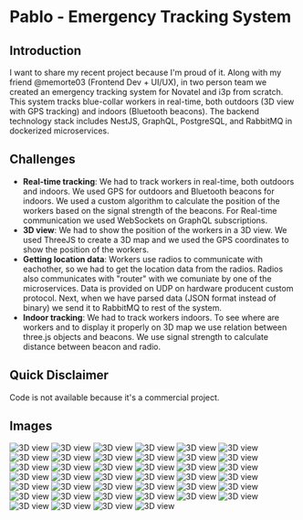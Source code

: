 # Pablo - Emergency Tracking System

## Introduction

I want to share my recent project because I'm proud of it. Along with my friend @memorte03 (Frontend Dev + UI/UX), in two person team we created an emergency tracking system for Novatel and i3p from scratch. This system tracks blue-collar workers in real-time, both outdoors (3D view with GPS tracking) and indoors (Bluetooth beacons). The backend technology stack includes NestJS, GraphQL, PostgreSQL, and RabbitMQ in dockerized microservices.

## Challenges

- **Real-time tracking**: We had to track workers in real-time, both outdoors and indoors. We used GPS for outdoors and Bluetooth beacons for indoors. We used a custom algorithm to calculate the position of the workers based on the signal strength of the beacons. For Real-time communication we used WebSockets on GraphQL subscriptions.
- **3D view**: We had to show the position of the workers in a 3D view. We used ThreeJS to create a 3D map and we used the GPS coordinates to show the position of the workers.
- **Getting location data**: Workers use radios to communicate with eachother, so we had to get the location data from the radios. Radios also communicates with "router" with we comuniate by one of the microservices. Data is provided on UDP on hardware producent custom protocol. Next, when we have parsed data (JSON format instead of binary) we send it to RabbitMQ to rest of the system.
- **Indoor tracking**: We had to track workers indoors. To see where are workers and to display it properly on 3D map we use relation between three.js objects and beacons. We use signal strength to calculate distance between beacon and radio. 

## Quick Disclaimer

Code is not available because it's a commercial project.

<!-- 

-rw-r--r--@  1 szymon  staff   1.2M Oct 16 23:45 pablo-alarm-1.png
-rw-r--r--@  1 szymon  staff   985K Oct 16 23:45 pablo-alarm-2.png
-rw-r--r--@  1 szymon  staff   485K Oct 16 23:45 pablo-alarm-3.png
-rw-r--r--@  1 szymon  staff   519K Oct 16 23:45 pablo-alarm-4.png
-rw-r--r--@  1 szymon  staff   505K Oct 16 23:45 pablo-alarm-5.png
-rw-r--r--@  1 szymon  staff   830K Oct 16 23:45 pablo-alarm-6.png
-rw-r--r--@  1 szymon  staff   622K Oct 16 23:45 pablo-alarm-7.png
-rw-r--r--@  1 szymon  staff   596K Oct 16 23:45 pablo-alarm-8.png
-rw-r--r--@  1 szymon  staff   592K Oct 16 23:45 pablo-alarm-9.png
-rw-r--r--@  1 szymon  staff   527K Oct 16 23:45 pablo-beacon-osoba-1.png
-rw-r--r--@  1 szymon  staff   254K Oct 16 23:45 pablo-dodano-groupe.png
-rw-r--r--@  1 szymon  staff   466K Oct 16 23:45 pablo-dodawanie-beacona.png
-rw-r--r--@  1 szymon  staff   295K Oct 16 23:45 pablo-dodawanie-groupy-bez-danych.png
-rw-r--r--@  1 szymon  staff   281K Oct 16 23:45 pablo-dodawanie-groupy-z-danymi.png
-rw-r--r--@  1 szymon  staff   341K Oct 16 23:45 pablo-dodawanie-radio-wybor-groupy.png
-rw-r--r--@  1 szymon  staff   303K Oct 16 23:45 pablo-dodawanie-radiotelefonu.png
-rw-r--r--@  1 szymon  staff   285K Oct 16 23:45 pablo-dodawnie-groupy-2.png
-rw-r--r--@  1 szymon  staff   260K Oct 16 23:45 pablo-groupy.png
-rw-r--r--@  1 szymon  staff   253K Oct 16 23:45 pablo-grupy-brak-group.png
-rw-r--r--@  1 szymon  staff   309K Oct 16 23:45 pablo-historia-alarmów.png
-rw-r--r--@  1 szymon  staff   469K Oct 16 23:45 pablo-konfiguracja-beacona.png
-rw-r--r--@  1 szymon  staff   1.3M Oct 16 23:45 pablo-konfiguracja-mapy.png
-rw-r--r--@  1 szymon  staff   509K Oct 16 23:45 pablo-konfiguracja-piętra.png
-rw-r--r--@  1 szymon  staff   253K Oct 16 23:45 pablo-logowanie.png
-rw-r--r--@  1 szymon  staff   1.3M Oct 16 23:45 pablo-mapka-2.png
-rw-r--r--@  1 szymon  staff   1.2M Oct 16 23:45 pablo-mapka-operator-1.png
-rw-r--r--@  1 szymon  staff   272K Oct 16 23:45 pablo-osoba-szczegóły.png
-rw-r--r--@  1 szymon  staff   505K Oct 16 23:45 pablo-pietro-1.png
-rw-r--r--@  1 szymon  staff   237K Oct 16 23:45 pablo-profile-1.png
-rw-r--r--@  1 szymon  staff   243K Oct 16 23:45 pablo-profile-2.png
-rw-r--r--@  1 szymon  staff   293K Oct 16 23:45 pablo-radiotelefony-lista.png
-rw-r--r--@  1 szymon  staff   273K Oct 16 23:45 pablo-radiotelefony.png
-rw-r--r--@  1 szymon  staff   546K Oct 16 23:45 pablo-sms-wysłany.png
-rw-r--r--@  1 szymon  staff   529K Oct 16 23:45 pablo-system-1.png
-rw-r--r--@  1 szymon  staff   368K Oct 16 23:45 pablo-tworzenie-profilu-1.png
-rw-r--r--@  1 szymon  staff   368K Oct 16 23:45 pablo-tworzenie-profilu-2.png
-rw-r--r--@  1 szymon  staff   289K Oct 16 23:45 pablo-tworzenie-profilu-3.png
-rw-r--r--@  1 szymon  staff   277K Oct 16 23:45 pablo-tworzenie-profilu-4.png
-rw-r--r--@  1 szymon  staff   329K Oct 16 23:45 pablo-tworzenie-profilu-5.png
-rw-r--r--@  1 szymon  staff   537K Oct 16 23:45 pablo-wysyłanie-sms.png


 -->

## Images

![3D view](imgs/pablo-alarm-1.png)
![3D view](imgs/pablo-alarm-2.png)
![3D view](imgs/pablo-alarm-3.png)
![3D view](imgs/pablo-alarm-4.png)
![3D view](imgs/pablo-alarm-5.png)
![3D view](imgs/pablo-alarm-6.png)
![3D view](imgs/pablo-alarm-7.png)
![3D view](imgs/pablo-alarm-8.png)
![3D view](imgs/pablo-alarm-9.png)
![3D view](imgs/pablo-beacon-osoba-1.png)
![3D view](imgs/pablo-dodano-groupe.png)
![3D view](imgs/pablo-dodawanie-beacona.png)
![3D view](imgs/pablo-dodawanie-groupy-bez-danych.png)
![3D view](imgs/pablo-dodawanie-groupy-z-danymi.png)
![3D view](imgs/pablo-dodawanie-radio-wybor-groupy.png)
![3D view](imgs/pablo-dodawanie-radiotelefonu.png)
![3D view](imgs/pablo-dodawnie-groupy-2.png)
![3D view](imgs/pablo-groupy.png)
![3D view](imgs/pablo-grupy-brak-group.png)
![3D view](imgs/pablo-historia-alarmów.png)
![3D view](imgs/pablo-konfiguracja-beacona.png)
![3D view](imgs/pablo-konfiguracja-mapy.png)
![3D view](imgs/pablo-konfiguracja-piętra.png)
![3D view](imgs/pablo-logowanie.png)
![3D view](imgs/pablo-mapka-2.png)
![3D view](imgs/pablo-mapka-operator-1.png)
![3D view](imgs/pablo-osoba-szczegóły.png)
![3D view](imgs/pablo-pietro-1.png)
![3D view](imgs/pablo-profile-1.png)
![3D view](imgs/pablo-profile-2.png)
![3D view](imgs/pablo-radiotelefony-lista.png)
![3D view](imgs/pablo-radiotelefony.png)
![3D view](imgs/pablo-sms-wysłany.png)
![3D view](imgs/pablo-system-1.png)
![3D view](imgs/pablo-tworzenie-profilu-1.png)
![3D view](imgs/pablo-tworzenie-profilu-2.png)
![3D view](imgs/pablo-tworzenie-profilu-3.png)
![3D view](imgs/pablo-tworzenie-profilu-4.png)
![3D view](imgs/pablo-tworzenie-profilu-5.png)
![3D view](imgs/pablo-wysyłanie-sms.png)
